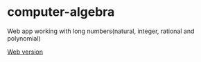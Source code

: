# computer-algebra
Web app working with long numbers(natural, integer, rational and polynomial)

[Web version](roflseech.github.io/computer-algebra)

